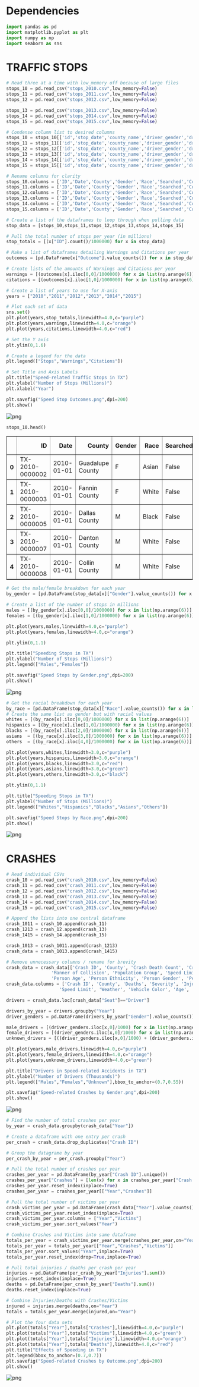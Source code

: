 
# Dependencies


```python
import pandas as pd
import matplotlib.pyplot as plt
import numpy as np
import seaborn as sns
```

# TRAFFIC STOPS


```python
# Read three at a time with low_memory off because of large files
stops_10 = pd.read_csv("stops_2010.csv",low_memory=False)
stops_11 = pd.read_csv("stops_2011.csv",low_memory=False)
stops_12 = pd.read_csv("stops_2012.csv",low_memory=False)
```


```python
stops_13 = pd.read_csv("stops_2013.csv",low_memory=False)
stops_14 = pd.read_csv("stops_2014.csv",low_memory=False)
stops_15 = pd.read_csv("stops_2015.csv",low_memory=False)
```


```python
# Condense column list to desired columns
stops_10 = stops_10[['id','stop_date','county_name','driver_gender','driver_race','search_conducted','contraband_found','stop_outcome','officer_id']]
stops_11 = stops_11[['id','stop_date','county_name','driver_gender','driver_race','search_conducted','contraband_found','stop_outcome','officer_id']]
stops_12 = stops_12[['id','stop_date','county_name','driver_gender','driver_race','search_conducted','contraband_found','stop_outcome','officer_id']]
stops_13 = stops_13[['id','stop_date','county_name','driver_gender','driver_race','search_conducted','contraband_found','stop_outcome','officer_id']]
stops_14 = stops_14[['id','stop_date','county_name','driver_gender','driver_race','search_conducted','contraband_found','stop_outcome','officer_id']]
stops_15 = stops_15[['id','stop_date','county_name','driver_gender','driver_race','search_conducted','contraband_found','stop_outcome','officer_id']]

# Rename columns for clarity
stops_10.columns = ['ID','Date','County','Gender','Race','Searched','Contraband','Outcome','Officer ID']
stops_11.columns = ['ID','Date','County','Gender','Race','Searched','Contraband','Outcome','Officer ID']
stops_12.columns = ['ID','Date','County','Gender','Race','Searched','Contraband','Outcome','Officer ID']
stops_13.columns = ['ID','Date','County','Gender','Race','Searched','Contraband','Outcome','Officer ID']
stops_14.columns = ['ID','Date','County','Gender','Race','Searched','Contraband','Outcome','Officer ID']
stops_15.columns = ['ID','Date','County','Gender','Race','Searched','Contraband','Outcome','Officer ID']
```


```python
# Create a list of the dataframes to loop through when pulling data
stop_data = [stops_10,stops_11,stops_12,stops_13,stops_14,stops_15]

# Pull the total number of stops per year (in millions)
stop_totals = [(x["ID"].count()/1000000) for x in stop_data]

# Make a list of dataframes detailing Warnings and Citations per year
outcomes = [pd.DataFrame(x["Outcome"].value_counts()) for x in stop_data]

# Create lists of the amounts of Warnings and Citations per year
warnings = [(outcomes[x].iloc[0,0]/1000000) for x in list(np.arange(6))]
citations = [(outcomes[x].iloc[1,0]/1000000) for x in list(np.arange(6))]

# Create a list of years to use for X-axis
years = ["2010","2011","2012","2013","2014","2015"]

# Plot each set of data
sns.set()
plt.plot(years,stop_totals,linewidth=4.0,c="purple")
plt.plot(years,warnings,linewidth=4.0,c="orange")
plt.plot(years,citations,linewidth=4.0,c="red")

# Set the Y axis
plt.ylim(0,1.6)

# Create a legend for the data
plt.legend(["Stops","Warnings","Citations"])

# Set Title and Axis Labels
plt.title("Speed-related Traffic Stops in TX")
plt.ylabel("Number of Stops (Millions)")
plt.xlabel("Year")

plt.savefig("Speed Stop Outcomes.png",dpi=200)
plt.show()
```


![png](output_6_0.png)



```python
stops_10.head()
```




<div>
<style scoped>
    .dataframe tbody tr th:only-of-type {
        vertical-align: middle;
    }

    .dataframe tbody tr th {
        vertical-align: top;
    }

    .dataframe thead th {
        text-align: right;
    }
</style>
<table border="1" class="dataframe">
  <thead>
    <tr style="text-align: right;">
      <th></th>
      <th>ID</th>
      <th>Date</th>
      <th>County</th>
      <th>Gender</th>
      <th>Race</th>
      <th>Searched</th>
      <th>Contraband</th>
      <th>Outcome</th>
      <th>Officer ID</th>
    </tr>
  </thead>
  <tbody>
    <tr>
      <th>0</th>
      <td>TX-2010-0000002</td>
      <td>2010-01-01</td>
      <td>Guadalupe County</td>
      <td>F</td>
      <td>Asian</td>
      <td>False</td>
      <td>False</td>
      <td>Warning</td>
      <td>11524</td>
    </tr>
    <tr>
      <th>1</th>
      <td>TX-2010-0000003</td>
      <td>2010-01-01</td>
      <td>Fannin County</td>
      <td>F</td>
      <td>White</td>
      <td>False</td>
      <td>False</td>
      <td>Warning</td>
      <td>12274</td>
    </tr>
    <tr>
      <th>2</th>
      <td>TX-2010-0000005</td>
      <td>2010-01-01</td>
      <td>Dallas County</td>
      <td>M</td>
      <td>Black</td>
      <td>False</td>
      <td>False</td>
      <td>Citation</td>
      <td>10795</td>
    </tr>
    <tr>
      <th>3</th>
      <td>TX-2010-0000007</td>
      <td>2010-01-01</td>
      <td>Denton County</td>
      <td>M</td>
      <td>White</td>
      <td>False</td>
      <td>False</td>
      <td>Citation</td>
      <td>12571</td>
    </tr>
    <tr>
      <th>4</th>
      <td>TX-2010-0000008</td>
      <td>2010-01-01</td>
      <td>Collin County</td>
      <td>M</td>
      <td>White</td>
      <td>False</td>
      <td>False</td>
      <td>Citation</td>
      <td>5723</td>
    </tr>
  </tbody>
</table>
</div>




```python
# Get the male/female breakdown for each year
by_gender = [pd.DataFrame(stop_data[x]["Gender"].value_counts()) for x in list(np.arange(6))]

# Create a list of the number of stops in millions
males = [(by_gender[x].iloc[0,0]/1000000) for x in list(np.arange(6))]
females = [(by_gender[x].iloc[1,0]/1000000) for x in list(np.arange(6))]

plt.plot(years,males,linewidth=4.0,c="purple")
plt.plot(years,females,linewidth=4.0,c="orange")

plt.ylim(0,1.1)

plt.title("Speeding Stops in TX")
plt.ylabel("Number of Stops (Millions)")
plt.legend(["Males","Females"])

plt.savefig("Speed Stops by Gender.png",dpi=200)
plt.show()
```


![png](output_8_0.png)



```python
# Get the racial breakdown for each year
by_race = [pd.DataFrame(stop_data[x]["Race"].value_counts()) for x in list(np.arange(6))]
# Create the same list as gender but with racial values
whites = [(by_race[x].iloc[0,0]/1000000) for x in list(np.arange(6))]
hispanics = [(by_race[x].iloc[1,0]/1000000) for x in list(np.arange(6))]
blacks = [(by_race[x].iloc[2,0]/1000000) for x in list(np.arange(6))]
asians  = [(by_race[x].iloc[3,0]/1000000) for x in list(np.arange(6))]
others  = [(by_race[x].iloc[4,0]/1000000) for x in list(np.arange(6))]

plt.plot(years,whites,linewidth=3.0,c="purple")
plt.plot(years,hispanics,linewidth=3.0,c="orange")
plt.plot(years,blacks,linewidth=3.0,c="red")
plt.plot(years,asians,linewidth=3.0,c="green")
plt.plot(years,others,linewidth=3.0,c="black")

plt.ylim(0,1.1)

plt.title("Speeding Stops in TX")
plt.ylabel("Number of Stops (Millions)")
plt.legend(["Whites","Hispanics","Blacks","Asians","Others"])

plt.savefig("Speed Stops by Race.png",dpi=200)
plt.show()
```


![png](output_9_0.png)


# CRASHES


```python
# Read individual CSVs
crash_10 = pd.read_csv("crash_2010.csv",low_memory=False)
crash_11 = pd.read_csv("crash_2011.csv",low_memory=False)
crash_12 = pd.read_csv("crash_2012.csv",low_memory=False)
crash_13 = pd.read_csv("crash_2013.csv",low_memory=False)
crash_14 = pd.read_csv("crash_2014.csv",low_memory=False)
crash_15 = pd.read_csv("crash_2015.csv",low_memory=False)
```


```python
# Append the lists into one central dataframe
crash_1011 = crash_10.append(crash_11)
crash_1213 = crash_12.append(crash_13)
crash_1415 = crash_14.append(crash_15)

crash_1013 = crash_1011.append(crash_1213)
crash_data = crash_1013.append(crash_1415)
```


```python
# Remove unnecessary columns / rename for brevity
crash_data = crash_data[['Crash ID', 'County', 'Crash Death Count', 'Crash Severity', 'Crash Total Injury Count', 'Crash Year',
                 'Manner of Collision', 'Population Group', 'Speed Limit', 'Weather Condition', 'Vehicle Color', 
                 'Person Age', 'Person Ethnicity', 'Person Gender', 'Person Type']]
crash_data.columns = ['Crash ID', 'County', 'Deaths', 'Severity', 'Injuries', 'Year', 'Manner of Collision', 'Population Bin', 
                    'Speed Limit', 'Weather', 'Vehicle Color', 'Age', 'Race', 'Gender', 'Seat']
```


```python
drivers = crash_data.loc[crash_data["Seat"]=="Driver"]

drivers_by_year = drivers.groupby("Year")
driver_genders = pd.DataFrame(drivers_by_year["Gender"].value_counts())
```


```python
male_drivers = [(driver_genders.iloc[x,0]/1000) for x in list(np.arange(0,24,4))]
female_drivers = [(driver_genders.iloc[x,0]/1000) for x in list(np.arange(1,24,4))]
unknown_drivers = [((driver_genders.iloc[x,0]/1000) + (driver_genders.iloc[(x+1),0]/1000)) for x in list(np.arange(2,24,4))]

plt.plot(years,male_drivers,linewidth=4.0,c="purple")
plt.plot(years,female_drivers,linewidth=4.0,c="orange")
plt.plot(years,unknown_drivers,linewidth=4.0,c="green")

plt.title("Drivers in Speed-related Accidents in TX")
plt.ylabel("Number of Drivers (Thousands)")
plt.legend(["Males","Females","Unknown"],bbox_to_anchor=(0.7,0.55))

plt.savefig("Speed-related Crashes by Gender.png",dpi=200)
plt.show()
```


![png](output_15_0.png)



```python
# Find the number of total crashes per year
by_year = crash_data.groupby(crash_data["Year"])

# Create a dataframe with one entry per crash
per_crash = crash_data.drop_duplicates("Crash ID")

# Group the datagrame by year
per_crash_by_year = per_crash.groupby("Year")

# Pull the total number of crashes per year
crashes_per_year = pd.DataFrame(by_year["Crash ID"].unique())
crashes_per_year["Crashes"] = [len(x) for x in crashes_per_year["Crash ID"]]
crashes_per_year.reset_index(inplace=True)
crashes_per_year = crashes_per_year[["Year","Crashes"]]
```


```python
# Pull the total number of victims per year
crash_victims_per_year = pd.DataFrame(crash_data["Year"].value_counts())
crash_victims_per_year.reset_index(inplace=True)
crash_victims_per_year.columns = ["Year","Victims"]
crash_victims_per_year.sort_values("Year")

# Combine Crashes and Victims into same dataframe
totals_per_year = crash_victims_per_year.merge(crashes_per_year,on="Year")
totals_per_year = totals_per_year[["Year","Crashes","Victims"]]
totals_per_year.sort_values("Year",inplace=True)
totals_per_year.reset_index(drop=True,inplace=True)
```


```python
# Pull total injuries / deaths per crash per year
injuries = pd.DataFrame(per_crash_by_year["Injuries"].sum())
injuries.reset_index(inplace=True)
deaths = pd.DataFrame(per_crash_by_year["Deaths"].sum())
deaths.reset_index(inplace=True)

# Combine Injuries/Deaths with Crashes/Victims
injured = injuries.merge(deaths,on="Year")
totals = totals_per_year.merge(injured,on="Year")
```


```python
# Plot the four data sets
plt.plot(totals["Year"],totals["Crashes"],linewidth=4.0,c="purple")
plt.plot(totals["Year"],totals["Victims"],linewidth=4.0,c="green")
plt.plot(totals["Year"],totals["Injuries"],linewidth=4.0,c="orange")
plt.plot(totals["Year"],totals["Deaths"],linewidth=4.0,c="red")
plt.title("Effects of Speeding in TX")
plt.legend(bbox_to_anchor=(0.7,0.7))
plt.savefig("Speed-related Crashes by Outcome.png",dpi=200)
plt.show()
```


![png](output_19_0.png)

